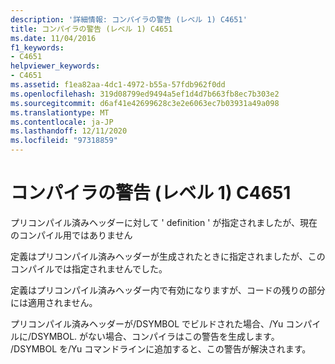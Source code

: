 ```yaml
---
description: '詳細情報: コンパイラの警告 (レベル 1) C4651'
title: コンパイラの警告 (レベル 1) C4651
ms.date: 11/04/2016
f1_keywords:
- C4651
helpviewer_keywords:
- C4651
ms.assetid: f1ea82aa-4dc1-4972-b55a-57fdb962f0dd
ms.openlocfilehash: 319d08799ed9494a5ef1d4d7b663fb8ec7b303e2
ms.sourcegitcommit: d6af41e42699628c3e2e6063ec7b03931a49a098
ms.translationtype: MT
ms.contentlocale: ja-JP
ms.lasthandoff: 12/11/2020
ms.locfileid: "97318859"
---
```

# <a name="compiler-warning-level-1-c4651"></a>コンパイラの警告 (レベル 1) C4651

プリコンパイル済みヘッダーに対して ' definition ' が指定されましたが、現在のコンパイル用ではありません

定義はプリコンパイル済みヘッダーが生成されたときに指定されましたが、このコンパイルでは指定されませんでした。

定義はプリコンパイル済みヘッダー内で有効になりますが、コードの残りの部分には適用されません。

プリコンパイル済みヘッダーが/DSYMBOL でビルドされた場合、/Yu コンパイルに/DSYMBOL. がない場合、コンパイラはこの警告を生成します。  /DSYMBOL を/Yu コマンドラインに追加すると、この警告が解決されます。
